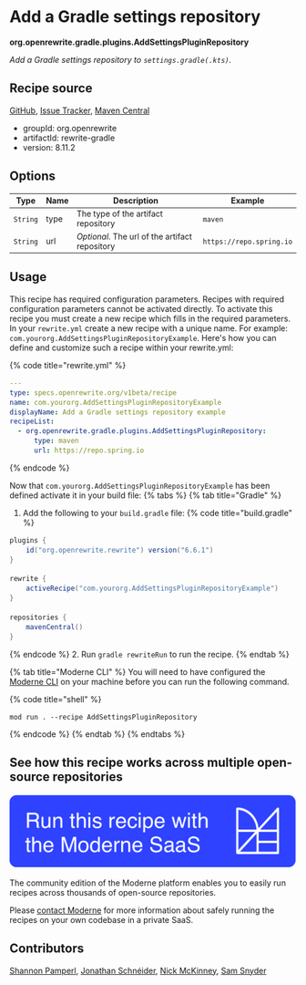# Add a Gradle settings repository

**org.openrewrite.gradle.plugins.AddSettingsPluginRepository**

_Add a Gradle settings repository to `settings.gradle(.kts)`._

## Recipe source

[GitHub](https://github.com/openrewrite/rewrite/blob/main/rewrite-gradle/src/main/java/org/openrewrite/gradle/plugins/AddSettingsPluginRepository.java), [Issue Tracker](https://github.com/openrewrite/rewrite/issues), [Maven Central](https://central.sonatype.com/artifact/org.openrewrite/rewrite-gradle/8.11.2/jar)

* groupId: org.openrewrite
* artifactId: rewrite-gradle
* version: 8.11.2

## Options

| Type | Name | Description | Example |
| -- | -- | -- | -- |
| `String` | type | The type of the artifact repository | `maven` |
| `String` | url | *Optional*. The url of the artifact repository | `https://repo.spring.io` |


## Usage

This recipe has required configuration parameters. Recipes with required configuration parameters cannot be activated directly. To activate this recipe you must create a new recipe which fills in the required parameters. In your `rewrite.yml` create a new recipe with a unique name. For example: `com.yourorg.AddSettingsPluginRepositoryExample`.
Here's how you can define and customize such a recipe within your rewrite.yml:

{% code title="rewrite.yml" %}
```yaml
---
type: specs.openrewrite.org/v1beta/recipe
name: com.yourorg.AddSettingsPluginRepositoryExample
displayName: Add a Gradle settings repository example
recipeList:
  - org.openrewrite.gradle.plugins.AddSettingsPluginRepository:
      type: maven
      url: https://repo.spring.io
```
{% endcode %}

Now that `com.yourorg.AddSettingsPluginRepositoryExample` has been defined activate it in your build file:
{% tabs %}
{% tab title="Gradle" %}
1. Add the following to your `build.gradle` file:
{% code title="build.gradle" %}
```groovy
plugins {
    id("org.openrewrite.rewrite") version("6.6.1")
}

rewrite {
    activeRecipe("com.yourorg.AddSettingsPluginRepositoryExample")
}

repositories {
    mavenCentral()
}
```
{% endcode %}
2. Run `gradle rewriteRun` to run the recipe.
{% endtab %}

{% tab title="Moderne CLI" %}
You will need to have configured the [Moderne CLI](https://docs.moderne.io/moderne-cli/cli-intro) on your machine before you can run the following command.

{% code title="shell" %}
```shell
mod run . --recipe AddSettingsPluginRepository
```
{% endcode %}
{% endtab %}
{% endtabs %}

## See how this recipe works across multiple open-source repositories

[![Moderne Link Image](/.gitbook/assets/ModerneRecipeButton.png)](https://app.moderne.io/recipes/org.openrewrite.gradle.plugins.AddSettingsPluginRepository)

The community edition of the Moderne platform enables you to easily run recipes across thousands of open-source repositories.

Please [contact Moderne](https://moderne.io/product) for more information about safely running the recipes on your own codebase in a private SaaS.

## Contributors
[Shannon Pamperl](mailto:shanman190@gmail.com), [Jonathan Schnéider](mailto:jkschneider@gmail.com), [Nick McKinney](mailto:mckinneynicholas@gmail.com), [Sam Snyder](mailto:sam@moderne.io)
